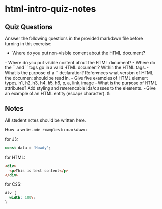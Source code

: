 # html-intro-quiz-notes

## Quiz Questions

Answer the following questions in the provided markdown file before turning in this exercise:

- Where do you put non-visible content about the HTML document?
<head>
- Where do you put visible content about the HTML document?
<body>
- Where do the `<head>` and `<body>` tags go in a valid HTML document?
  Within the HTML tags.
- What is the purpose of a `<!DOCTYPE>` declaration?
  References what version of HTML the document should be read in.
- Give five examples of HTML element types.
  h1, h2, h3, h4, h5, h6, p, a, link, image
- What is the purpose of HTML attributes?
  Add styling and referencable ids/classes to the elements.
- Give an example of an HTML entity (escape character).
  &

## Notes

All student notes should be written here.

How to write `Code Examples` in markdown

for JS:

```js
const data = 'Howdy';
```

for HTML:

```html
<div>
  <p>This is text content</p>
</div>
```

for CSS:

```css
div {
  width: 100%;
}
```
